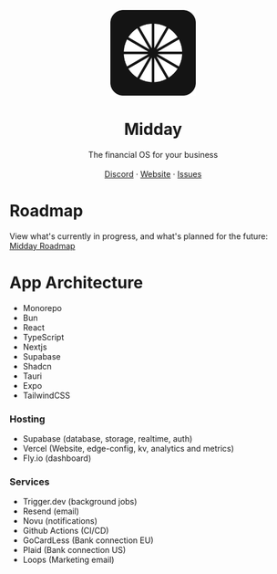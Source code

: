 <p align="center">
   <p align="center">
      <img width="150" height="150" src="/app-icon.png" alt="Logo">
  </p>
	<h1 align="center"><b>Midday</b></h1>
<p align="center">
    The financial OS for your business
    <br />
    <br />
    <a href="https://discord.gg/ZmqcvWKH">Discord</a>
    ·
    <a href="https://midday.ai">Website</a>
    ·
    <a href="https://github.com/midday-ai/midday/issues">Issues</a>
  </p>
</p>

# Roadmap

View what's currently in progress, and what's planned for the future: [Midday Roadmap](https://midday-ai.notion.site/86823a9c0e2d4da6976d499df27cdfe3)

# App Architecture

- Monorepo
- Bun
- React
- TypeScript
- Nextjs
- Supabase
- Shadcn
- Tauri
- Expo
- TailwindCSS

### Hosting

- Supabase (database, storage, realtime, auth)
- Vercel (Website, edge-config, kv, analytics and metrics)
- Fly.io (dashboard)

### Services

- Trigger.dev (background jobs)
- Resend (email)
- Novu (notifications)
- Github Actions (CI/CD)
- GoCardLess (Bank connection EU)
- Plaid (Bank connection US)
- Loops (Marketing email)
